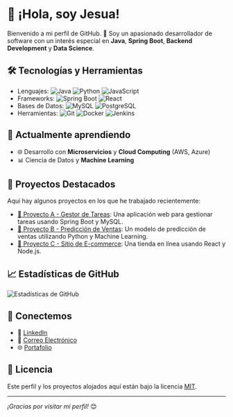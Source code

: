 # 👋 ¡Hola, soy Jesua!

Bienvenido a mi perfil de GitHub. 🚀 Soy un apasionado desarrollador de software con un interés especial en **Java**, **Spring Boot**, **Backend Development** y **Data Science**.

## 🛠️ Tecnologías y Herramientas
- Lenguajes: ![Java](https://img.shields.io/badge/Java-%23ED8B00.svg?style=flat-square&logo=java&logoColor=white) ![Python](https://img.shields.io/badge/Python-3776AB.svg?style=flat-square&logo=python&logoColor=white) ![JavaScript](https://img.shields.io/badge/JavaScript-F7DF1E.svg?style=flat-square&logo=javascript&logoColor=black)
- Frameworks: ![Spring Boot](https://img.shields.io/badge/Spring_Boot-%236DB33F.svg?style=flat-square&logo=spring&logoColor=white) ![React](https://img.shields.io/badge/React-%2320232a.svg?style=flat-square&logo=react&logoColor=%2361DAFB)
- Bases de Datos: ![MySQL](https://img.shields.io/badge/MySQL-%2300f.svg?style=flat-square&logo=mysql&logoColor=white) ![PostgreSQL](https://img.shields.io/badge/PostgreSQL-%23336791.svg?style=flat-square&logo=postgresql&logoColor=white)
- Herramientas: ![Git](https://img.shields.io/badge/Git-F05032.svg?style=flat-square&logo=git&logoColor=white) ![Docker](https://img.shields.io/badge/Docker-%230db7ed.svg?style=flat-square&logo=docker&logoColor=white) ![Jenkins](https://img.shields.io/badge/Jenkins-%232C5263.svg?style=flat-square&logo=jenkins&logoColor=white)

## 🌱 Actualmente aprendiendo
- 🌐 Desarrollo con **Microservicios** y **Cloud Computing** (AWS, Azure)
- 📊 Ciencia de Datos y **Machine Learning**

## 🚀 Proyectos Destacados
Aquí hay algunos proyectos en los que he trabajado recientemente:

- [🔗 Proyecto A - Gestor de Tareas](https://github.com/tuusuario/proyecto-a): Una aplicación web para gestionar tareas usando Spring Boot y MySQL.
- [🔗 Proyecto B - Predicción de Ventas](https://github.com/tuusuario/proyecto-b): Un modelo de predicción de ventas utilizando Python y Machine Learning.
- [🔗 Proyecto C - Sitio de E-commerce](https://github.com/tuusuario/proyecto-c): Una tienda en línea usando React y Node.js.

## 📈 Estadísticas de GitHub
![Estadísticas de GitHub](https://github-readme-stats.vercel.app/api?username=jesua2001&show_icons=true&theme=radical)

## 🤝 Conectemos
- 💼 [LinkedIn](https://www.linkedin.com/in/jesús-vergara-gonzález-4a5247371)
- 📧 [Correo Electrónico](mailto:tuemail@example.com)
- 🌐 [Portafolio](https://tuportafolio.com)

## 📝 Licencia
Este perfil y los proyectos alojados aquí están bajo la licencia [MIT](https://opensource.org/licenses/MIT).

---

_¡Gracias por visitar mi perfil!_ 😊
